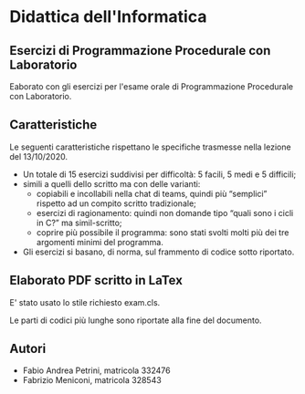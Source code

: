 # Didattica dell'Informatica
## Esercizi di Programmazione Procedurale con Laboratorio

Eaborato con gli esercizi per l'esame orale di Programmazione Procedurale con Laboratorio.


## Caratteristiche

Le seguenti caratteristiche rispettano le specifiche trasmesse nella lezione del 13/10/2020.

* Un totale di 15 esercizi suddivisi per difficoltà: 5 facili, 5 medi e 5 difficili;
* simili a quelli dello scritto ma con delle varianti:
    * copiabili e incollabili nella chat di teams, quindi più “semplici” rispetto ad un compito scritto tradizionale; 
    * esercizi di ragionamento: quindi non domande tipo “quali sono i cicli in C?” ma simil-scritto; 
    * coprire più possibile il programma: sono stati svolti molti più dei tre argomenti minimi del programma.
* Gli esercizi si basano, di norma, sul frammento di codice sotto riportato.

## Elaborato PDF scritto in LaTex

E' stato usato lo stile richiesto exam.cls.

Le parti di codici più lunghe sono riportate alla fine del documento.

## Autori
* Fabio Andrea Petrini, matricola 332476
* Fabrizio Meniconi, matricola 328543
